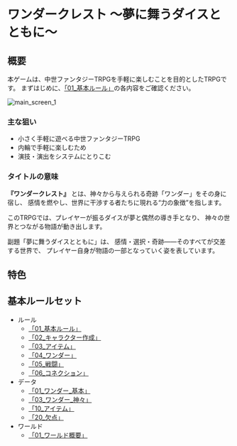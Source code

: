 
# ワンダークレスト ～夢に舞うダイスとともに～

## 概要

本ゲームは、中世ファンタジーTRPGを手軽に楽しむことを目的としたTRPGです。
まずはじめに、[「01_基本ルール」](TRPG_Project/Public_Rules/Core_Rulebook/01_Rules/01_基本ルール.md)の各内容をご確認ください。

![main_screen_1](image/main_screen_1.png)

### 主な狙い

+ 小さく手軽に遊べる中世ファンタジーTRPG
+ 内輪で手軽に楽しむため
+ 演技・演出をシステムにとりこむ

### タイトルの意味

**『ワンダークレスト』** とは、神々から与えられる奇跡「ワンダー」をその身に宿し、
感情を燃やし、世界に干渉する者たちに現れる“力の象徴”を指します。

このTRPGでは、プレイヤーが振るダイスが夢と偶然の導き手となり、
神々の世界とつながる物語が動き出します。

副題「夢に舞うダイスとともに」は、
感情・選択・奇跡――そのすべてが交差する世界で、
プレイヤー自身が物語の一部となっていく姿を表しています。

## 特色

## 基本ルールセット

- ルール
    - [「01_基本ルール」](Public_Rules/Core_Rulebook/01_Rules/01_基本ルール.md)
    - [「02_キャラクター作成」](Public_Rules/Core_Rulebook/01_Rules/02_キャラクター作成.md)
    - [「03_アイテム」](Public_Rules/Core_Rulebook/01_Rules/03_アイテム.md)
    - [「04_ワンダー」](Public_Rules/Core_Rulebook/01_Rules/04_ワンダー.md)
    - [「05_戦闘」](Public_Rules/Core_Rulebook/01_Rules/05_戦闘.md)
    - [「06_コネクション」](Public_Rules/Core_Rulebook/01_Rules/06_コネクション.md)
- データ
    - [「01_ワンダー_基本」](Public_Rules/Core_Rulebook/02_Data/01_ワンダー_基本.md)
    - [「03_ワンダー_神々」](Public_Rules/Core_Rulebook/02_Data/03_ワンダー_神々.md)
    - [「10_アイテム」](Public_Rules/Core_Rulebook/02_Data/10_アイテム.md)
    - [「20_欠点」](Public_Rules/Core_Rulebook/02_Data/20_欠点.md)
- ワールド
    - [「01_ワールド概要」](Public_Rules/Core_Rulebook/03_World/01_ワールド概要.md)
